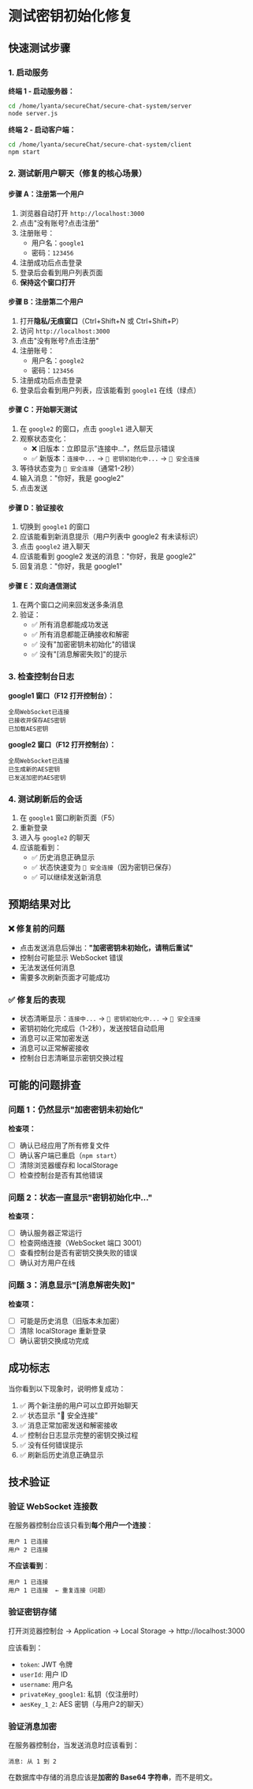 # 测试密钥初始化修复

## 快速测试步骤

### 1. 启动服务

**终端 1 - 启动服务器：**
```bash
cd /home/lyanta/secureChat/secure-chat-system/server
node server.js
```

**终端 2 - 启动客户端：**
```bash
cd /home/lyanta/secureChat/secure-chat-system/client
npm start
```

### 2. 测试新用户聊天（修复的核心场景）

#### 步骤 A：注册第一个用户
1. 浏览器自动打开 `http://localhost:3000`
2. 点击"没有账号?点击注册"
3. 注册账号：
   - 用户名：`google1`
   - 密码：`123456`
4. 注册成功后点击登录
5. 登录后会看到用户列表页面
6. **保持这个窗口打开**

#### 步骤 B：注册第二个用户
1. 打开**隐私/无痕窗口**（Ctrl+Shift+N 或 Ctrl+Shift+P）
2. 访问 `http://localhost:3000`
3. 点击"没有账号?点击注册"
4. 注册账号：
   - 用户名：`google2`
   - 密码：`123456`
5. 注册成功后点击登录
6. 登录后会看到用户列表，应该能看到 `google1` 在线（绿点）

#### 步骤 C：开始聊天测试
1. 在 `google2` 的窗口，点击 `google1` 进入聊天
2. 观察状态变化：
   - ❌ 旧版本：立即显示"连接中..."，然后显示错误
   - ✅ 新版本：`连接中...` → `🔄 密钥初始化中...` → `🔐 安全连接`
3. 等待状态变为 `🔐 安全连接`（通常1-2秒）
4. 输入消息："你好，我是 google2"
5. 点击发送

#### 步骤 D：验证接收
1. 切换到 `google1` 的窗口
2. 应该能看到新消息提示（用户列表中 google2 有未读标识）
3. 点击 `google2` 进入聊天
4. 应该能看到 google2 发送的消息："你好，我是 google2"
5. 回复消息："你好，我是 google1"

#### 步骤 E：双向通信测试
1. 在两个窗口之间来回发送多条消息
2. 验证：
   - ✅ 所有消息都能成功发送
   - ✅ 所有消息都能正确接收和解密
   - ✅ 没有"加密密钥未初始化"的错误
   - ✅ 没有"[消息解密失败]"的提示

### 3. 检查控制台日志

**google1 窗口（F12 打开控制台）：**
```
全局WebSocket已连接
已接收并保存AES密钥
已加载AES密钥
```

**google2 窗口（F12 打开控制台）：**
```
全局WebSocket已连接
已生成新的AES密钥
已发送加密的AES密钥
```

### 4. 测试刷新后的会话

1. 在 `google1` 窗口刷新页面（F5）
2. 重新登录
3. 进入与 `google2` 的聊天
4. 应该能看到：
   - ✅ 历史消息正确显示
   - ✅ 状态快速变为 `🔐 安全连接`（因为密钥已保存）
   - ✅ 可以继续发送新消息

## 预期结果对比

### ❌ 修复前的问题
- 点击发送消息后弹出：**"加密密钥未初始化，请稍后重试"**
- 控制台可能显示 WebSocket 错误
- 无法发送任何消息
- 需要多次刷新页面才可能成功

### ✅ 修复后的表现
- 状态清晰显示：`连接中...` → `🔄 密钥初始化中...` → `🔐 安全连接`
- 密钥初始化完成后（1-2秒），发送按钮自动启用
- 消息可以正常加密发送
- 消息可以正常解密接收
- 控制台日志清晰显示密钥交换过程

## 可能的问题排查

### 问题 1：仍然显示"加密密钥未初始化"
**检查项：**
- [ ] 确认已经应用了所有修复文件
- [ ] 确认客户端已重启（`npm start`）
- [ ] 清除浏览器缓存和 localStorage
- [ ] 检查控制台是否有其他错误

### 问题 2：状态一直显示"密钥初始化中..."
**检查项：**
- [ ] 确认服务器正常运行
- [ ] 检查网络连接（WebSocket 端口 3001）
- [ ] 查看控制台是否有密钥交换失败的错误
- [ ] 确认对方用户在线

### 问题 3：消息显示"[消息解密失败]"
**检查项：**
- [ ] 可能是历史消息（旧版本未加密）
- [ ] 清除 localStorage 重新登录
- [ ] 确认密钥交换成功完成

## 成功标志

当你看到以下现象时，说明修复成功：

1. ✅ 两个新注册的用户可以立即开始聊天
2. ✅ 状态显示 "🔐 安全连接"
3. ✅ 消息正常加密发送和解密接收
4. ✅ 控制台日志显示完整的密钥交换过程
5. ✅ 没有任何错误提示
6. ✅ 刷新后历史消息正确显示

## 技术验证

### 验证 WebSocket 连接数
在服务器控制台应该只看到**每个用户一个连接**：
```
用户 1 已连接
用户 2 已连接
```

**不应该看到**：
```
用户 1 已连接
用户 1 已连接  ← 重复连接（问题）
```

### 验证密钥存储
打开浏览器控制台 → Application → Local Storage → http://localhost:3000

应该看到：
- `token`: JWT 令牌
- `userId`: 用户 ID
- `username`: 用户名
- `privateKey_google1`: 私钥（仅注册时）
- `aesKey_1_2`: AES 密钥（与用户2的聊天）

### 验证消息加密
在服务器控制台，当发送消息时应该看到：
```
消息: 从 1 到 2
```

在数据库中存储的消息应该是**加密的 Base64 字符串**，而不是明文。

